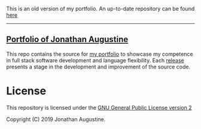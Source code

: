 This is an old version of my portfolio. An up-to-date repository can be found [here](https://gitlab.com/JonoAugustine/high-friction-site)

---------------------------------------------------------------------------------------------
## [Portfolio of Jonathan Augustine](https://jonoaugustine.github.io/portfolio/index.html)

This repo contains the source for 
[my portfolio](https://jonoaugustine.github.io/portfolio/) to showcase my
competence in full stack software development and language flexibility.
Each [release](https://github.com/JonoAugustine/portfolio/releases/tag/0.1.0)
presents a stage in the development and improvement of the source code.

# License

This repository is licensed under the 
[GNU General Public License version 2](https://opensource.org/licenses/GPL-2.0)

Copyright (C) 2019 Jonathan Augustine.

